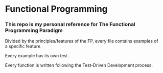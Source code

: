 # Functional Programming

### This repo is my personal reference for The Functional Programming Paradigm

Divided by the principles/features of the FP, every file contains examples of a specific feature.

Every example has its own test.

Every function is written following the Test-Driven Development process.
